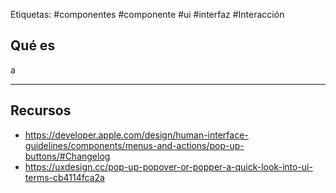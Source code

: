 Etiquetas: #componentes #componente #ui #interfaz #Interacción 

## Qué es
a

---

## Recursos
- https://developer.apple.com/design/human-interface-guidelines/components/menus-and-actions/pop-up-buttons/#Changelog
- https://uxdesign.cc/pop-up-popover-or-popper-a-quick-look-into-ui-terms-cb4114fca2a